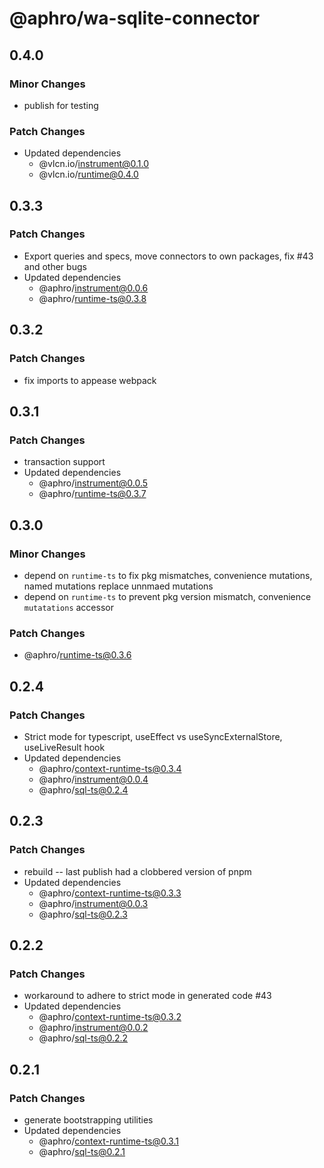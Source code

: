 # @aphro/wa-sqlite-connector

## 0.4.0

### Minor Changes

- publish for testing

### Patch Changes

- Updated dependencies
  - @vlcn.io/instrument@0.1.0
  - @vlcn.io/runtime@0.4.0

## 0.3.3

### Patch Changes

- Export queries and specs, move connectors to own packages, fix #43 and other bugs
- Updated dependencies
  - @aphro/instrument@0.0.6
  - @aphro/runtime-ts@0.3.8

## 0.3.2

### Patch Changes

- fix imports to appease webpack

## 0.3.1

### Patch Changes

- transaction support
- Updated dependencies
  - @aphro/instrument@0.0.5
  - @aphro/runtime-ts@0.3.7

## 0.3.0

### Minor Changes

- depend on `runtime-ts` to fix pkg mismatches, convenience mutations, named mutations replace unnmaed mutations
- depend on `runtime-ts` to prevent pkg version mismatch, convenience `mutatations` accessor

### Patch Changes

- @aphro/runtime-ts@0.3.6

## 0.2.4

### Patch Changes

- Strict mode for typescript, useEffect vs useSyncExternalStore, useLiveResult hook
- Updated dependencies
  - @aphro/context-runtime-ts@0.3.4
  - @aphro/instrument@0.0.4
  - @aphro/sql-ts@0.2.4

## 0.2.3

### Patch Changes

- rebuild -- last publish had a clobbered version of pnpm
- Updated dependencies
  - @aphro/context-runtime-ts@0.3.3
  - @aphro/instrument@0.0.3
  - @aphro/sql-ts@0.2.3

## 0.2.2

### Patch Changes

- workaround to adhere to strict mode in generated code #43
- Updated dependencies
  - @aphro/context-runtime-ts@0.3.2
  - @aphro/instrument@0.0.2
  - @aphro/sql-ts@0.2.2

## 0.2.1

### Patch Changes

- generate bootstrapping utilities
- Updated dependencies
  - @aphro/context-runtime-ts@0.3.1
  - @aphro/sql-ts@0.2.1
